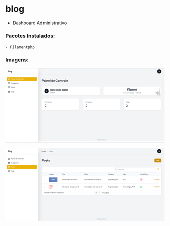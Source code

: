 # blog
 - Dashboard Administrativo

### Pacotes Instalados:

    - Filamentphp
    
### Imagens:

![Dashboard](https://github.com/DCO20/blog/blob/main/dashboard01.png)

![Postagem](https://github.com/DCO20/blog/blob/main/dashboard02.png)
 
